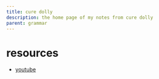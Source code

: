 ```yaml
---
title: cure dolly
description: the home page of my notes from cure dolly
parent: grammar
---
```

# resources
- [youtube](https://www.youtube.com/@organicjapanesewithcuredol49)